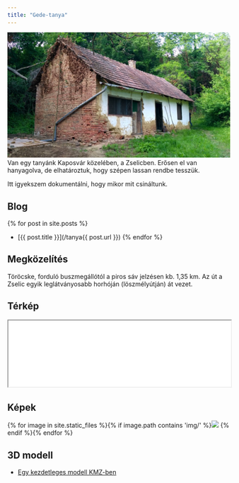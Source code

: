 ```yaml
---
title: "Gede-tanya"
---
```

![A tanyaház képe](/img/tanya.jpg)
Van egy tanyánk Kaposvár közelében, a Zselicben. 
Erősen el van hanyagolva, de elhatároztuk, hogy szépen lassan rendbe tesszük.

Itt igyekszem dokumentálni, hogy mikor mit csináltunk.

## Blog
{% for post in site.posts %}
 - [{{ post.title }}](/tanya{{ post.url }})
{% endfor %}

## Megközelítés
Töröcske, forduló buszmegállótól a piros sáv jelzésen kb. 1,35 km. Az út a Zselic egyik leglátványosabb horhóján (löszmélyútján) át vezet.

## Térkép
<iframe src="map" style="width: 100%"></iframe>

## Képek
<style> img.tanyathumb { width: 19%; } </style>
{% for image in site.static_files %}{% if image.path contains 'img/' %}<a href="{{ site.baseurl }}{{ image.path }}"><img class="tanyathumb" src="https://images.weserv.nl/?url={{ site.url }}{{ site.baseurl }}{{ image.path }}&w=256&h=256&output=jpg&q=50" /></a> {% endif %}{% endfor %}

## 3D modell
- [Egy kezdetleges modell KMZ-ben](/3d/Tanya.kmz)


